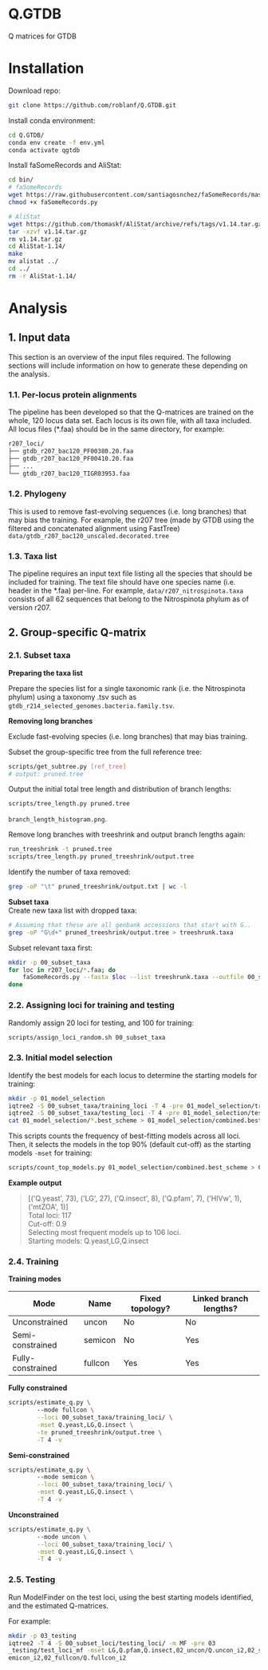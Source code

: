 # Q.GTDB  
Q matrices for GTDB

# Installation  

Download repo:  
```bash
git clone https://github.com/roblanf/Q.GTDB.git
```  

Install conda environment:  
```bash
cd Q.GTDB/
conda env create -f env.yml
conda activate qgtdb
```

Install faSomeRecords and AliStat:

```bash
cd bin/ 
# faSomeRecords
wget https://raw.githubusercontent.com/santiagosnchez/faSomeRecords/master/faSomeRecords.py
chmod +x faSomeRecords.py

# AliStat
wget https://github.com/thomaskf/AliStat/archive/refs/tags/v1.14.tar.gz
tar -xzvf v1.14.tar.gz
rm v1.14.tar.gz
cd AliStat-1.14/
make
mv alistat ../
cd ../
rm -r AliStat-1.14/
```

# Analysis  

## 1. Input data  
This section is an overview of the input files required. The following sections
will include information on how to generate these depending on the analysis.  

### 1.1. Per-locus protein alignments  
The pipeline has been developed so that the Q-matrices are trained on the 
whole, 120 locus data set. Each locus is its own file, with all taxa included.
All locus files (*.faa) should be in the same directory, for example:  
```bash
r207_loci/
├── gtdb_r207_bac120_PF00380.20.faa
├── gtdb_r207_bac120_PF00410.20.faa
├── ...
└── gtdb_r207_bac120_TIGR03953.faa
```  

### 1.2. Phylogeny  
This is used to remove fast-evolving sequences (i.e. long branches) that may 
bias the training. For example, the r207 tree (made by GTDB using the filtered
and concatenated alignment using FastTree) `data/gtdb_r207_bac120_unscaled.decorated.tree`

### 1.3. Taxa list
The pipeline requires an input text file listing all the species that should be
included for training. The text file should have one species name (i.e. header
in the *.faa) per-line. For example, `data/r207_nitrospinota.taxa` consists of
all 62 sequences that belong to the Nitrospinota phylum as of version r207.  

## 2. Group-specific Q-matrix  

### 2.1. Subset taxa  

**Preparing the taxa list**  

Prepare the species list for a single taxonomic rank (i.e. the Nitrospinota
phylum) using a taxonomy .tsv such as `gtdb_r214_selected_genomes.bacteria.family.tsv`.  

**Removing long branches**  

Exclude fast-evolving species (i.e. long branches) that may bias training.  

Subset the group-specific tree from the full reference tree:  
```bash
scripts/get_subtree.py [ref_tree]
# output: pruned.tree
```  

Output the initial total tree length and distribution of branch lengths:  
```bash
scripts/tree_length.py pruned.tree
```

`branch_length_histogram.png`.  

Remove long branches with treeshrink and output branch lengths again:  
```bash
run_treeshrink -t pruned.tree
scripts/tree_length.py pruned_treeshrink/output.tree
```  

Identify the number of taxa removed:  
```bash
grep -oP "\t" pruned_treeshrink/output.txt | wc -l
```

**Subset taxa**  
Create new taxa list with dropped taxa:  
```bash
# Assuming that these are all genbank accessions that start with G..
grep -oP "G\d+" pruned_treeshrink/output.tree > treeshrunk.taxa
```

Subset relevant taxa first:
```bash
mkdir -p 00_subset_taxa
for loc in r207_loci/*.faa; do
	faSomeRecords.py --fasta $loc --list treeshrunk.taxa --outfile 00_subset_taxa/${loc}
done
```  

### 2.2. Assigning loci for training and testing  

Randomly assign 20 loci for testing, and 100 for training:  
```bash
scripts/assign_loci_random.sh 00_subset_taxa
```

### 2.3. Initial model selection  
Identify the best models for each locus to determine the starting models for
training:
```bash
mkdir -p 01_model_selection
iqtree2 -S 00_subset_taxa/training_loci -T 4 -pre 01_model_selection/training_loci
iqtree2 -S 00_subset_taxa/testing_loci -T 4 -pre 01_model_selection/testing_loci
cat 01_model_selection/*.best_scheme > 01_model_selection/combined.best_scheme
```  

This scripts counts the frequency of best-fitting models across all loci.
Then, it selects the models in the top 90% (default cut-off) as the starting
models `-mset` for training:  
```bash
scripts/count_top_models.py 01_model_selection/combined.best_scheme > 01_model_selection/starting_models.txt
```

**Example output**  

> [('Q.yeast', 73), ('LG', 27), ('Q.insect', 8), ('Q.pfam', 7), ('HIVw', 1), ('mtZOA', 1)]  
> Total loci: 117  
> Cut-off: 0.9  
> Selecting most frequent models up to 106 loci.  
> Starting models: Q.yeast,LG,Q.insect  

### 2.4. Training  

**Training modes**  

| Mode              | Name    | Fixed topology? | Linked branch lengths? |
| ----------------- | ------- | --------------- | ---------------------- |
| Unconstrained     | uncon   | No              | No                     |
| Semi-constrained  | semicon | No              | Yes                    |
| Fully-constrained | fullcon | Yes             | Yes                    |

**Fully constrained**  
```bash
scripts/estimate_q.py \ 
        --mode fullcon \
        --loci 00_subset_taxa/training_loci/ \
        -mset Q.yeast,LG,Q.insect \
        -te pruned_treeshrink/output.tree \
        -T 4 -v
```

**Semi-constrained**  
```bash
scripts/estimate_q.py \ 
        --mode semicon \
        --loci 00_subset_taxa/training_loci/ \
        -mset Q.yeast,LG,Q.insect \
        -T 4 -v
```

**Unconstrained**  
```bash
scripts/estimate_q.py \ 
        --mode uncon \
        --loci 00_subset_taxa/training_loci/ \
        -mset Q.yeast,LG,Q.insect \
        -T 4 -v
```

### 2.5. Testing  
Run ModelFinder on the test loci, using the best starting models identified,
and the estimated Q-matrices.

For example:  
```bash
mkdir -p 03_testing
iqtree2 -T 4 -S 00_subset_loci/testing_loci/ -m MF -pre 03
_testing/test_loci_mf -mset LG,Q.pfam,Q.insect,02_uncon/Q.uncon_i2,02_semicon/Q.s
emicon_i2,02_fullcon/Q.fullcon_i2
```

